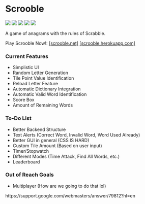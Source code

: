 # Scrooble
![](https://img.shields.io/github/stars/ColinLi33/ScrabbleSearch) ![](https://img.shields.io/github/forks/ColinLi33/ScrabbleSearch) ![](https://img.shields.io/github/tag/ColinLi33/ScrabbleSearch) ![](https://img.shields.io/github/release/ColinLi33/ScrabbleSearch) ![](https://img.shields.io/github/issues/ColinLi33/ScrabbleSearch)

A game of anagrams with the rules of Scrabble.

Play Scrooble Now!: [[scrooble.net]](http://scrooble.net "scrooble.net") [[scrooble.herokuapp.com]](http://scrooble.net "[scrooble.herokuapp.com]")

### Current Features
- Simplistic UI
- Random Letter Generation
- Tile Point Value Identification
- Reload Letter Feature
- Automatic Dictionary Integration
- Automatic Valid Word Identification
- Score Box
- Amount of Remaining Words

### To-Do List
- Better Backend Structure
- Text Alerts (Correct Word, Invalid Word, Word Used Already)
- Better GUI in general (CSS IS HARD)
- Custom Tile Amount (Based on user input)
- Timer/Stopwatch
- Different Modes (Time Attack, Find All Words, etc.)
- Leaderboard 

### Out of Reach Goals
- Multiplayer (How are we going to do that lol)


<!DOCTYPE html>
<html>
  <head>
    <meta charset="utf-8">
    <meta name="Description" CONTENT="Author: A.N. Author, Illustrator: P. Picture, Category: Books, Price:  £9.24, Length: 784 pages">
    <meta name="google-site-verification" content="+nxGUDJ4QpAZ5l9Bsjdi102tLVC21AIh5d1Nl23908vVuFHs34="/>
    <title>Example Books - high-quality used books for children</title>
    <meta name="robots" content="noindex,nofollow">
    https://support.google.com/webmasters/answer/79812?hl=en
